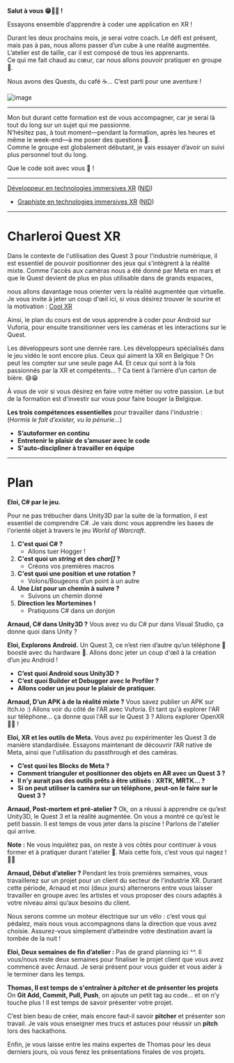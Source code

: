 

**Salut à vous 😁🧙‍♂️ !**  

Essayons ensemble d’apprendre à coder une application en XR !  

Durant les deux prochains mois, je serai votre coach. Le défi est présent, mais pas à pas, nous allons passer d’un cube à une réalité augmentée.    
L’atelier est de taille, car il est composé de tous les apprenants.   
Ce qui me fait chaud au cœur, car nous allons pouvoir pratiquer en groupe 🤗.    

Nous avons des Quests, du café ☕… C’est parti pour une aventure !  

![image](https://github.com/user-attachments/assets/e11f2831-f286-4974-89e0-8fe043237992)  

---

Mon but durant cette formation est de vous accompagner, car je serai là tout du long sur un sujet qui me passionne.  
N’hésitez pas, à tout moment—pendant la formation, après les heures et même le week-end—à me poser des questions 🤗.  
Comme le groupe est globalement débutant, je vais essayer d’avoir un suivi plus personnel tout du long.  

Que le code soit avec vous 🥽 !  


-----------------------

[Développeur en technologies immersives XR](https://technocite.be/formations/developpeur-en-technologies-immersives-xr) ([NID](https://technocite.be/formations/decouverte-du-metier-de-developpeur-en-technologies-immersives-xr))   
- [Graphiste en technologies immersives XR](https://technocite.be/formations/graphiste-3d-en-technologies-immersives-xr) ([NID](https://technocite.be/formations/decouverte-du-metier-de-graphiste-3d-en-technologies-immersives-xr)) 

-------------------



# Charleroi Quest XR

Dans le contexte de l'utilisation des Quest 3 pour l'industrie numérique, il est essentiel de pouvoir positionner des jeux qui s'intègrent à la réalité mixte.
Comme l'accès aux caméras nous a été donné par Meta en mars et que le Quest devient de plus en plus utilisable dans de grands espaces,

nous allons davantage nous orienter vers la réalité augmentée que virtuelle.
Je vous invite à jeter un coup d'œil ici, si vous désirez trouver le sourire et la motivation : [Cool XR](https://github.com/EloiStree/HelloCoolXR)

Ainsi, le plan du cours est de vous apprendre à coder pour Android sur Vuforia, pour ensuite transitionner vers les caméras et les interactions sur le Quest.

Les développeurs sont une denrée rare.
Les développeurs spécialisés dans le jeu vidéo le sont encore plus.
Ceux qui aiment la XR en Belgique ? On peut les compter sur une seule page A4.
Et ceux qui sont à la fois passionnés par la XR et compétents... ?
Ca tient à l’arrière d’un carton de bière. 😅😁

À vous de voir si vous désirez en faire votre métier ou votre passion.
Le but de la formation est d'investir sur vous pour faire bouger la Belgique.

**Les trois compétences essentielles** pour travailler dans l'industrie :
(*Hormis le fait d’exister, vu la pénurie…*)

* **S’autoformer en continu**
* **Entretenir le plaisir de s’amuser avec le code**
* **S'auto-discipliner à travailler en équipe**

---

# Plan

**Eloi, C# par le jeu.**

Pour ne pas trébucher dans Unity3D par la suite de la formation, il est essentiel de comprendre C#. Je vais donc vous apprendre les bases de l'orienté objet à travers le jeu *World of Warcraft*.

1. **C'est quoi C# ?**
   * Allons tuer Hogger !
2. **C'est quoi un *string* et des *char\[]* ?**
   * Créons vos premières macros
3. **C'est quoi une position et une rotation ?**
   * Volons/Bougeons d’un point à un autre
4. **Une *List* pour un chemin à suivre ?**
   * Suivons un chemin donné
5. **Direction les Mortemines !**
   * Pratiquons C# dans un donjon

**Arnaud, C# dans Unity3D ?**
Vous avez vu du C# pur dans Visual Studio, ça donne quoi dans Unity ?

**Eloi, Explorons Android.**
Un Quest 3, ce n’est rien d’autre qu’un téléphone 📱 boosté avec du hardware 🤖.
Allons donc jeter un coup d'œil à la création d’un jeu Android !
* **C’est quoi Android sous Unity3D ?**
* **C’est quoi Builder et Debugger avec le Profiler ?**
* **Allons coder un jeu pour le plaisir de pratiquer.**

**Arnaud, D’un APK à de la réalité mixte ?**
Vous savez publier un APK sur Itch.io :) Allons voir du côté de l'AR avec Vuforia.
Et tant qu'à explorer l'AR sur téléphone… ça donne quoi l'AR sur le Quest 3 ?
Allons explorer OpenXR 🤗🌱 !

**Eloi, XR et les outils de Meta.**
Vous avez pu expérimenter les Quest 3 de manière standardisée.
Essayons maintenant de découvrir l’AR native de Meta, ainsi que l'utilisation du passthrough et des caméras.
* **C’est quoi les Blocks de Meta ?**
* **Comment trianguler et positionner des objets en AR avec un Quest 3 ?**
* **Il n’y aurait pas des outils prêts à être utilisés : XRTK, MRTK… ?**
* **Si on peut utiliser la caméra sur un téléphone, peut-on le faire sur le Quest 3 ?**

**Arnaud, Post-mortem et pré-atelier ?**
Ok, on a réussi à apprendre ce qu’est Unity3D, le Quest 3 et la réalité augmentée.
On vous a montré ce qu’est le petit bassin. Il est temps de vous jeter dans la piscine !
Parlons de l'atelier qui arrive.

**Note :** Ne vous inquiétez pas, on reste à vos côtés pour continuer à vous former et à pratiquer durant l'atelier 🛟.
Mais cette fois, c’est vous qui nagez ! 🏊‍♂️

**Arnaud, Début d’atelier ?**
Pendant les trois premières semaines, vous travaillerez sur un projet pour un client du secteur de l'industrie XR.
Durant cette période, Arnaud et moi (deux jours) alternerons entre vous laisser travailler en groupe avec les artistes et vous proposer des cours adaptés à votre niveau ainsi qu’aux besoins du client.

Nous serons comme un moteur électrique sur un vélo : c’est vous qui pédalez, mais nous vous accompagnons dans la direction que vous avez choisie.
Assurez-vous simplement d’atteindre votre destination avant la tombée de la nuit !

**Eloi, Deux semaines de fin d’atelier :**
Pas de grand planning ici ^^.
Il vous/nous reste deux semaines pour finaliser le projet client que vous avez commencé avec Arnaud.
Je serai présent pour vous guider et vous aider à le terminer dans les temps.

**Thomas, Il est temps de s'entraîner à *pitcher* et de présenter les projets**
On **Git Add, Commit, Pull, Push**, on ajoute un petit tag au code… et on n’y touche plus !
Il est temps de savoir présenter votre projet.

C’est bien beau de créer, mais encore faut-il savoir **pitcher** et présenter son travail.
Je vais vous enseigner mes trucs et astuces pour réussir un **pitch** lors des hackathons.

Enfin, je vous laisse entre les mains expertes de Thomas pour les deux derniers jours, où vous ferez les présentations finales de vos projets.

